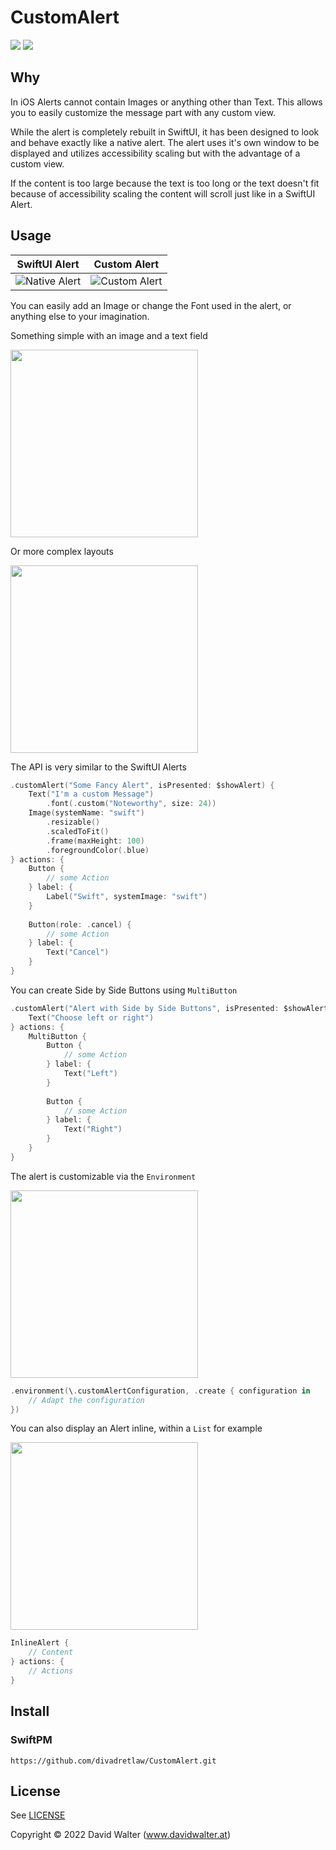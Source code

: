 # CustomAlert

[![](https://img.shields.io/endpoint?url=https%3A%2F%2Fswiftpackageindex.com%2Fapi%2Fpackages%2Fdivadretlaw%2FCustomAlert%2Fbadge%3Ftype%3Dplatforms)](https://swiftpackageindex.com/divadretlaw/CustomAlert)
[![](https://img.shields.io/endpoint?url=https%3A%2F%2Fswiftpackageindex.com%2Fapi%2Fpackages%2Fdivadretlaw%2FCustomAlert%2Fbadge%3Ftype%3Dswift-versions)](https://swiftpackageindex.com/divadretlaw/CustomAlert)

## Why

In iOS Alerts cannot contain Images or anything other than Text. This allows you to easily customize the message part with any custom view.

While the alert is completely rebuilt in SwiftUI, it has been designed to look and behave exactly like a native alert. The alert uses it's own window to be displayed and utilizes accessibility scaling but with the advantage of a custom view.

If the content is too large because the text is too long or the text doesn't fit because of accessibility scaling the content will scroll just like in a SwiftUI Alert.

## Usage

| SwiftUI Alert | Custom Alert |
|:-:|:-:|
| ![Native Alert](Sources/CustomAlert/Documentation.docc/Resources/SwiftUI.png) | ![Custom Alert](Sources/CustomAlert/Documentation.docc/Resources/Custom.png) |

You can easily add an Image or change the Font used in the alert, or anything else to your imagination.

Something simple with an image and a text field

<img src="Sources/CustomAlert/Documentation.docc/Resources/Fancy.png" width="300">

Or more complex layouts

<img src="Sources/CustomAlert/Documentation.docc/Resources/Complex.png" width="300">

The API is very similar to the SwiftUI Alerts

```swift
.customAlert("Some Fancy Alert", isPresented: $showAlert) {
    Text("I'm a custom Message")
        .font(.custom("Noteworthy", size: 24))
    Image(systemName: "swift")
        .resizable()
        .scaledToFit()
        .frame(maxHeight: 100)
        .foregroundColor(.blue)
} actions: {
    Button {
        // some Action
    } label: {
        Label("Swift", systemImage: "swift")
    }
    
    Button(role: .cancel) {
        // some Action
    } label: {
        Text("Cancel")
    }
}
```

You can create Side by Side Buttons using `MultiButton`

```swift
.customAlert("Alert with Side by Side Buttons", isPresented: $showAlert) {
    Text("Choose left or right")
} actions: {
	MultiButton {
	    Button {
	        // some Action
	    } label: {
	        Text("Left")
	    }
	    
	    Button {
	        // some Action
	    } label: {
	        Text("Right")
	    }
    }
}
```

The alert is customizable via the `Environment`

<img src="Sources/CustomAlert/Documentation.docc/Resources/CustomConfiguration.png" width="300">

```swift
.environment(\.customAlertConfiguration, .create { configuration in
    // Adapt the configuration
})
```

You can also display an Alert inline, within a `List` for example

<img src="Sources/CustomAlert/Documentation.docc/Resources/InlineAlert.png" width="300">

```swift
InlineAlert {
    // Content
} actions: {
    // Actions
}
```

## Install

### SwiftPM

```
https://github.com/divadretlaw/CustomAlert.git
```

## License

See [LICENSE](LICENSE)

Copyright © 2022 David Walter (www.davidwalter.at)
